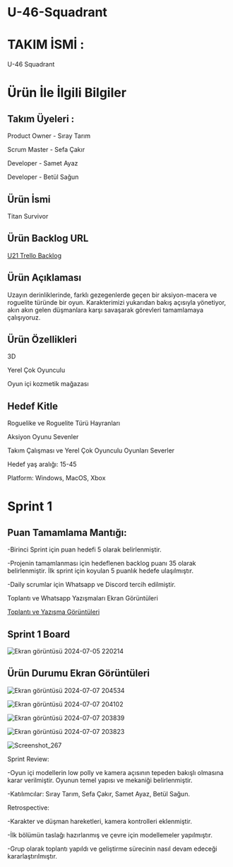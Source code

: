 # U-46-Squadrant

# TAKIM İSMİ :
U-46 Squadrant


# Ürün İle İlgili Bilgiler

## Takım Üyeleri : 
Product Owner - Sıray Tarım 

Scrum Master - Sefa Çakır

Developer - Samet Ayaz 

Developer - Betül Sağun 

## Ürün İsmi

Titan Survivor

## Ürün Backlog URL

[U21 Trello Backlog](https://trello.com/b/b1UZbtqQ/u-46)

## Ürün Açıklaması
Uzayın derinliklerinde, farklı gezegenlerde geçen bir aksiyon-macera ve roguelite türünde bir oyun. Karakterimizi yukarıdan bakış açısıyla yönetiyor, akın akın gelen düşmanlara karşı savaşarak görevleri tamamlamaya çalışıyoruz.

## Ürün Özellikleri
3D

Yerel Çok Oyunculu

Oyun içi kozmetik mağazası


## Hedef Kitle
Roguelike ve Roguelite Türü Hayranları

Aksiyon Oyunu Sevenler

Takım Çalışması ve Yerel Çok Oyunculu Oyunları Severler

Hedef yaş aralığı: 15-45

Platform: Windows, MacOS, Xbox


# Sprint 1


## Puan Tamamlama Mantığı:

-Birinci Sprint için puan hedefi 5 olarak belirlenmiştir.

-Projenin tamamlanması için hedeflenen backlog puanı 35 olarak belirlenmiştir. İlk sprint için koyulan 5 puanlık hedefe ulaşılmıştır.

-Daily scrumlar için Whatsapp ve Discord tercih edilmiştir.

Toplantı ve Whatsapp Yazışmaları Ekran Görüntüleri

[Toplantı ve Yazışma Görüntüleri](https://imgur.com/a/qwpjCDl)

## Sprint 1 Board

![Ekran görüntüsü 2024-07-05 220214](https://github.com/Squadrant4S/U-46-Squadrant/assets/173628722/baeccd80-ffd6-4479-9141-e95d41834451)


## Ürün Durumu Ekran Görüntüleri

![Ekran görüntüsü 2024-07-07 204534](https://github.com/Squadrant4S/U-46-Squadrant/assets/173628722/8a727c25-1473-4a52-9e1a-4270edc46ffd)

![Ekran görüntüsü 2024-07-07 204102](https://github.com/Squadrant4S/U-46-Squadrant/assets/173628722/994fc4e4-d9a5-42d4-a472-db7faf238143)

![Ekran görüntüsü 2024-07-07 203839](https://github.com/Squadrant4S/U-46-Squadrant/assets/173628722/3052af2d-d4f3-4318-822f-4fa04cd99bee)

![Ekran görüntüsü 2024-07-07 203823](https://github.com/Squadrant4S/U-46-Squadrant/assets/173628722/311c5d05-1c3b-4c92-bf29-8f1bd9846dc0)

![Screenshot_267](https://github.com/Squadrant4S/U-46-Squadrant/assets/173628722/893be30b-2ee9-41e4-92a1-9cd658d81665)

Sprint Review:

-Oyun içi modellerin low polly ve kamera açısının tepeden bakışlı olmasına karar verilmiştir. Oyunun temel yapısı ve mekaniği belirlenmiştir.

-Katılımcılar: Sıray Tarım, Sefa Çakır, Samet Ayaz, Betül Sağun.

Retrospective:

-Karakter ve düşman hareketleri, kamera kontrolleri eklenmiştir.

-İlk bölümün taslağı hazırlanmış ve çevre için modellemeler yapılmıştır.

-Grup olarak toplantı yapıldı ve geliştirme sürecinin nasıl devam edeceği kararlaştırılmıştır.





